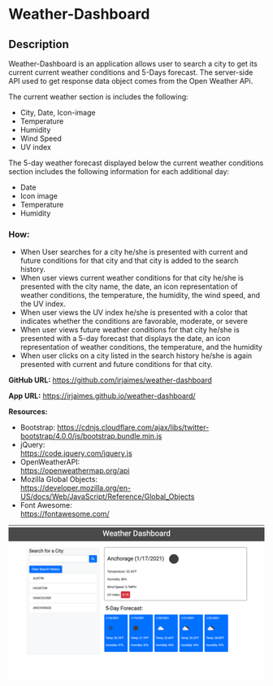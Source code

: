 # Weather-Dashboard

## Description
Weather-Dashboard is an application allows user to search a city to get its current  current weather conditions and 5-Days forecast.
The server-side API used to get response data object comes from the Open Weather APi.


The current weather section is includes the following:


* City, Date, Icon-image
* Temperature
* Humidity
* Wind Speed
* UV index


The 5-day weather forecast displayed below the current weather conditions section includes the following information for each additional day:


* Date
* Icon image
* Temperature
* Humidity


### How:
* When User searches for a city he/she is presented with current and future conditions for that city and that city is added to the search history.
* When user views current weather conditions for that city he/she is presented with the city name, the date, an icon representation of weather conditions, the temperature, the humidity, the wind speed, and the UV index.
* When user views the UV index he/she is presented with a color that indicates whether the conditions are favorable, moderate, or severe
* When user views future weather conditions for that city
he/she is presented with a 5-day forecast that displays the date, an icon representation of weather conditions, the temperature, and the humidity
* When user clicks on a city listed in the search history he/she is again presented with current and future conditions for that city.


**GitHub URL:** <https://github.com/irjaimes/weather-dashboard>

**App URL:**  <https://irjaimes.github.io/weather-dashboard/>

**Resources:**

* Bootstrap: 
<https://cdnjs.cloudflare.com/ajax/libs/twitter-bootstrap/4.0.0/js/bootstrap.bundle.min.js>
* jQuery:   
<https://code.jquery.com/jquery.js>
* OpenWeatherAPI:   
<https://openweathermap.org/api>
* Mozilla Global Objects:  
<https://developer.mozilla.org/en-US/docs/Web/JavaScript/Reference/Global_Objects>
* Font Awesome:  
<https://fontawesome.com/>

![](assets/image/Screen-Shot.png)








